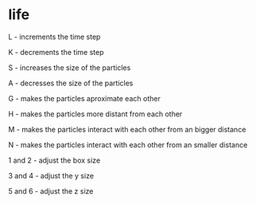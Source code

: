 # life


L - increments the time step

K - decrements the time step


S - increases the size of the particles

A - decresses the size of the particles


G - makes the particles aproximate each other

H - makes the particles more distant from each other


M - makes the particles interact with each other from an bigger distance

N - makes the particles interact with each other from an smaller distance

1 and 2 - adjust the box size

3 and 4 - adjust the y size

5 and 6 - adjust the z size

